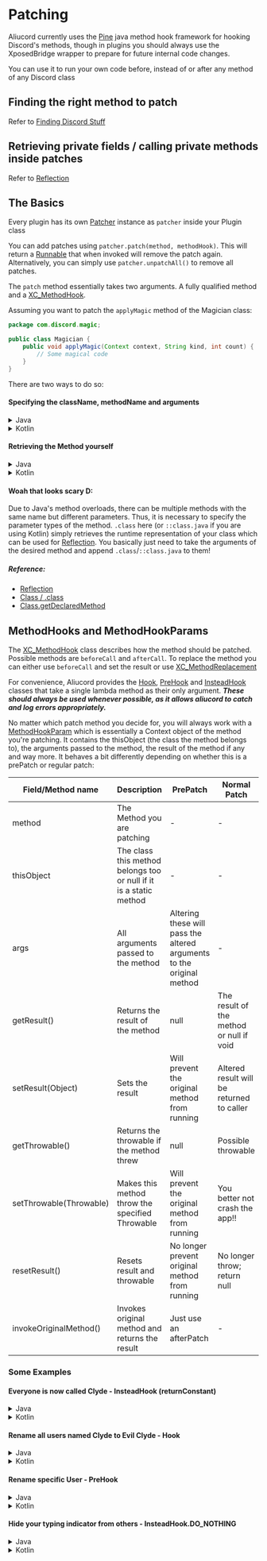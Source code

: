 # Patching

Aliucord currently uses the [Pine](https://github.com/canyie/pine) java method hook framework for hooking Discord's methods, though in plugins you should always use the XposedBridge wrapper to prepare for future internal code changes.

You can use it to run your own code before, instead of or after any method of any Discord class

## Finding the right method to patch
Refer to [Finding Discord Stuff](6_finding_discord_stuff.md)

## Retrieving private fields / calling private methods inside patches
Refer to [Reflection](5_reflection.md)

## The Basics

Every plugin has its own [Patcher](https://aliucord.github.io/dokka/html/-aliucord/com.aliucord.api/-patcher-a-p-i) instance as `patcher` inside your Plugin class

You can add patches using `patcher.patch(method, methodHook)`. This will return a [Runnable](https://docs.oracle.com/en/java/javase/11/docs/api/java.base/java/lang/Runnable.html)
that when invoked will remove the patch again. Alternatively, you can simply use `patcher.unpatchAll()` to remove all patches.

The `patch` method essentially takes two arguments. A fully qualified method and a [XC_MethodHook](https://api.xposed.info/reference/de/robv/android/xposed/XC_MethodHook.html).

Assuming you want to patch the `applyMagic` method of the Magician class:
```java
package com.discord.magic;

public class Magician {
    public void applyMagic(Context context, String kind, int count) {
        // Some magical code
    }
}
``` 
There are two ways to do so:

#### Specifying the className, methodName and arguments

<details>
<summary>Java</summary>
<br>

```java
patcher.patch("com.discord.magic.Magician", "applyMagic", new Class<?>[] { Context.class, String.class, int.class }, myMethodHook);
```
</details>

<details>
<summary>Kotlin</summary>
<br>

```kt
patcher.patch("com.discord.magic.Magician", "applyMagic", arrayOf(Context::class.java, String::class.java, Int::class.javaPrimitiveType), myMethodHook)
```
</details>

#### Retrieving the Method yourself

<details>
<summary>Java</summary>
<br>

```java
patcher.patch(Magician.class.getDeclaredMethod("applyMagic", Context.class, String.class, int.class), myMethodHook);
```
</details>

<details>
<summary>Kotlin</summary>
<br>

```kt
patcher.patch(Magician::class.java.getDeclaredMethod("applyMagic", Context::class.java, String::class.java, Int::class.javaPrimitiveType), myMethodHook)
```
</details>

#### Woah that looks scary D:

Due to Java's method overloads, there can be multiple methods with the same name but different parameters. Thus, it is necessary to specify the parameter 
types of the method. 
`.class` here (or `::class.java` if you are using Kotlin) simply retrieves the runtime representation of your class which can be used for [Reflection](https://www.oracle.com/technical-resources/articles/java/javareflection.html).
You basically just need to take the arguments of the desired method and append `.class`/`::class.java` to them!

##### Reference:
- [Reflection](https://www.oracle.com/technical-resources/articles/java/javareflection.html)
- [Class / .class](https://docs.oracle.com/en/java/javase/11/docs/api/java.base/java/lang/Class.html)
- [Class.getDeclaredMethod](https://docs.oracle.com/en/java/javase/11/docs/api/java.base/java/lang/Class.html#getDeclaredMethod(java.lang.String,java.lang.Class...))


## MethodHooks and MethodHookParams

The [XC_MethodHook](https://api.xposed.info/reference/de/robv/android/xposed/XC_MethodHook.html) class describes how the method should be patched.
Possible methods are `beforeCall` and `afterCall`. To replace the method you can either use `beforeCall` and set the result or use [XC_MethodReplacement](https://api.xposed.info/reference/de/robv/android/xposed/XC_MethodReplacement.html)

For convenience, Aliucord provides the 
[Hook](https://aliucord.github.io/dokka/html/-aliucord/com.aliucord.patcher/-hook), 
[PreHook](https://aliucord.github.io/dokka/html/-aliucord/com.aliucord.patcher/-pre-hook) and
[InsteadHook](https://aliucord.github.io/dokka/html/-aliucord/com.aliucord.patcher/-instead-hook) 
classes that take a single lambda method as their only argument. ***These should always be used whenever possible, as it allows aliucord to catch and log errors appropriately.***

No matter which patch method you decide for, you will always work with a [MethodHookParam](https://api.xposed.info/reference/de/robv/android/xposed/XC_MethodHook.MethodHookParam.html)
which is essentially a Context object of the method you're patching. It contains the thisObject (the class the method belongs to), the arguments passed to the method, 
the result of the method if any and way more. It behaves a bit differently depending on whether this is a prePatch or regular patch:

| Field/Method name | Description | PrePatch | Normal Patch |
|-------------------|-------------|----------|--------------|
| method            | The Method you are patching | - | - |
| thisObject        | The class this method belongs too or null if it is a static method | - | - |
| args | All arguments passed to the method | Altering these will pass the altered arguments to the original method | - |
| getResult() | Returns the result of the method | null | The result of the method or null if void |
| setResult(Object) | Sets the result | Will prevent the original method from running | Altered result will be returned to caller |
| getThrowable() | Returns the throwable if the method threw | null | Possible throwable |
| setThrowable(Throwable) | Makes this method throw the specified Throwable | Will prevent the original method from running | You better not crash the app!! |
| resetResult() | Resets result and throwable | No longer prevent original method from running | No longer throw; return null |
| invokeOriginalMethod() | Invokes original method and returns the result | Just use an afterPatch | - |

### Some Examples

#### Everyone is now called Clyde - InsteadHook (returnConstant)

<details>
<summary>Java</summary>
<br>

```java
import com.aliucord.patcher.InsteadHook;
import com.discord.models.user.CoreUser;

patcher.patch(CoreUser.class.getDeclaredMethod("getUsername"), InsteadHook.returnConstant("Clyde"));
```
</details>

<details>
<summary>Kotlin</summary>
<br>

```kt
import com.aliucord.patcher.InsteadHook
import com.discord.models.user.CoreUser

patcher.patch(CoreUser::class.java.getDeclaredMethod("getUsername"), InsteadHook.returnConstant("Clyde"))
```
</details>

#### Rename all users named Clyde to Evil Clyde - Hook

<details>
<summary>Java</summary>
<br>

```java
import com.aliucord.patcher.Hook;
import com.discord.models.user.CoreUser;

patcher.patch(CoreUser.class.getDeclaredMethod("getUsername"), new Hook(methodHookParam -> {
    var name = (String) methodHookParam.getResult();
    if (name != null && name.equalsIgnoreCase("Clyde")) methodHookParam.setResult("Evil Clyde");
});
```
</details>
    
<details>
<summary>Kotlin</summary>
<br>

```kt
import com.aliucord.patcher.Hook
import com.discord.models.user.CoreUser

patcher.patch(CoreUser::class.java.getDeclaredMethod("getUsername"), Hook {
    val name = it.getResult() as String?
    if (name != null && name.equalsIgnoreCase("Clyde")) it.setResult("Evil Clyde");
})
```
</details>

#### Rename specific User - PreHook

<details>
<summary>Java</summary>
<br>

```java
import com.aliucord.patcher.PreHook;
import com.discord.models.user.CoreUser;

patcher.patch(CoreUser.class.getDeclaredMethod("getUsername"), new PreHook(methodHookParam -> {
    var currentUser = (CoreUser) methodHookParam.thisObject;
    long id = currentUser.getId();
    if (id == 343383572805058560L) methodHookParam.setResult("Not Clyde!!");
});
```
</details>

<details>
<summary>Kotlin</summary>
<br>

```kt
import com.aliucord.patcher.PreHook
import com.discord.models.user.CoreUser

patcher.patch(CoreUser.class.getDeclaredMethod("getUsername"), PreHook {
    val currentUser = it.thisObject as CoreUser;
    val id = currentUser.getId();
    if (id == 343383572805058560L) it.setResult("Not Clyde!!");
})
```
</details>

#### Hide your typing indicator from others - InsteadHook.DO_NOTHING

<details>
<summary>Java</summary>
<br>

```java
import com.discord.stores.StoreUserTyping;
import top.canyie.pine.callback.InsteadHook;

patcher.patch(StoreUserTyping.class.getDeclaredMethod("setUserTyping", long.class), InsteadHook.DO_NOTHING);
```
</details>

<details>
<summary>Kotlin</summary>
<br>

```kt
import com.discord.stores.StoreUserTyping
import top.canyie.pine.callback.InsteadHook

patcher.patch(StoreUserTyping::class.java.getDeclaredMethod("setUserTyping", Long::class.javaPrimitiveType), InsteadHook.DO_NOTHING);
```
</details>
